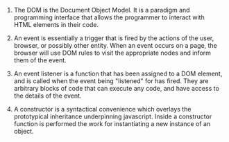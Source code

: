 1. The DOM is the Document Object Model. It is a paradigm and programming interface that allows the programmer to interact with HTML elements in their code. 

2. An event is essentially a trigger that is fired by the actions of the user, browser, or possibly other entity. When an event occurs on a page, the browser will use DOM rules to visit the appropriate nodes and inform them of the event.

3. An event listener is a function that has been assigned to a DOM element, and is called when the event being "listened" for has fired. They are arbitrary blocks of code that can execute any code, and have access to the details of the event.

4. A constructor is a syntactical convenience which overlays the prototypical inheritance underpinning javascript. Inside a constructor function is performed the work for instantiating a new instance of an object.